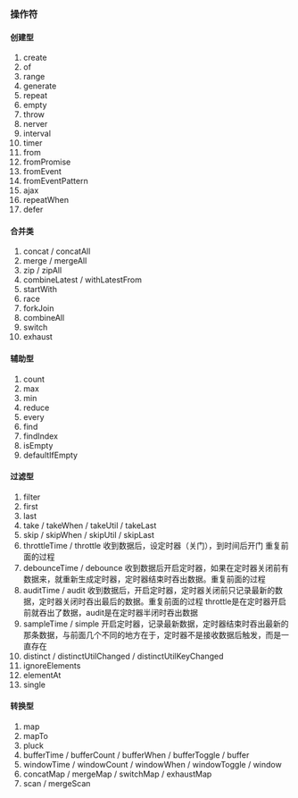 ### 操作符

#### 创建型

1. create
2. of
3. range
4. generate
5. repeat
6. empty
7. throw
8. nerver
9. interval
10. timer
11. from
12. fromPromise
13. fromEvent
14. fromEventPattern
15. ajax
16. repeatWhen
17. defer

#### 合并类

1. concat / concatAll
2. merge / mergeAll
3. zip / zipAll
4. combineLatest / withLatestFrom
5. startWith
6. race
7. forkJoin
8. combineAll
9. switch
10. exhaust

#### 辅助型

1. count
2. max
3. min
4. reduce
5. every
6. find
7. findIndex
8. isEmpty
9. defaultIfEmpty

#### 过滤型

1. filter
2. first
3. last
4. take / takeWhen / takeUtil / takeLast
5. skip / skipWhen / skipUtil / skipLast
6. throttleTime / throttle                           收到数据后，设定时器（关门），到时间后开门 重复前面的过程
7. debounceTime / debounce                  收到数据后开启定时器，如果在定时器关闭前有数据来，就重新生成定时器，定时器结束时吞出数据。重复前面的过程
8. auditTime / audit                                    收到数据后，开启定时器，定时器关闭前只记录最新的数据，定时器关闭时吞出最后的数据。重复前面的过程       throttle是在定时器开启前就吞出了数据，audit是在定时器半闭时吞出数据
9. sampleTime / simple                              开启定时器，记录最新数据，定时器结束时吞出最新的那条数据，与前面几个不同的地方在于，定时器不是接收数据后触发，而是一直存在
10. distinct / distinctUtilChanged / distinctUtilKeyChanged
11. ignoreElements
12. elementAt
13. single

#### 转换型

1. map
2. mapTo
3. pluck
4. bufferTime / bufferCount / bufferWhen / bufferToggle / buffer
5. windowTime / windowCount / windowWhen / windowToggle / window
6. concatMap / mergeMap / switchMap / exhaustMap
7. scan / mergeScan